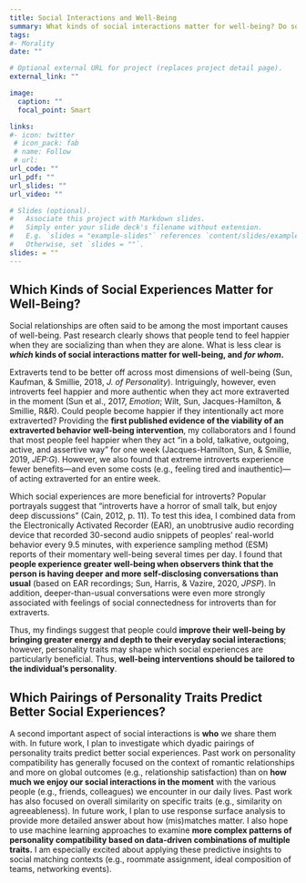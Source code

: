 ```yaml
---
title: Social Interactions and Well-Being
summary: What kinds of social interactions matter for well-being? Do some kinds of social interactions matter more for some people?
tags:
#- Morality
date: ""

# Optional external URL for project (replaces project detail page).
external_link: ""

image:
  caption: ""
  focal_point: Smart

links:
#- icon: twitter
 # icon_pack: fab
 # name: Follow
 # url: 
url_code: ""
url_pdf: ""
url_slides: ""
url_video: ""

# Slides (optional).
#   Associate this project with Markdown slides.
#   Simply enter your slide deck's filename without extension.
#   E.g. `slides = "example-slides"` references `content/slides/example-slides.md`.
#   Otherwise, set `slides = ""`.
slides: = ""
---
```

## Which Kinds of Social Experiences Matter for Well-Being?

Social relationships are often said to be among the most important causes of well-being. Past research clearly shows that people tend to feel happier when they are socializing than when they are alone. What is less clear is ***which* kinds of social interactions matter for well-being, and *for whom*.**

Extraverts tend to be better off across most dimensions of well-being (Sun, Kaufman, & Smillie, 2018, *J. of Personality*). Intriguingly, however, even introverts feel happier and more authentic when they act more extraverted in the moment (Sun et al., 2017, *Emotion*; Wilt, Sun, Jacques-Hamilton, & Smillie, R&R). Could people become happier if they intentionally act more extraverted? Providing the **first published evidence of the viability of an extraverted behavior well-being intervention**, my collaborators and I found that most people feel happier when they act “in a bold, talkative, outgoing, active, and assertive way” for one week (Jacques-Hamilton, Sun, & Smillie, 2019, *JEP:G*). However, we also found that extreme introverts experience fewer benefits—and even some costs (e.g., feeling tired and inauthentic)—of acting extraverted for an entire week.

Which social experiences are more beneficial for introverts? Popular portrayals suggest that “introverts have a horror of small talk, but enjoy deep discussions” (Cain, 2012, p. 11). To test this idea, I combined data from the Electronically Activated Recorder (EAR), an unobtrusive audio recording device that recorded 30-second audio snippets of peoples’ real-world behavior every 9.5 minutes, with experience sampling method (ESM) reports of their momentary well-being several times per day. I found that **people experience greater well-being when observers think that the person is having deeper and more self-disclosing conversations than usual** (based on EAR recordings; Sun, Harris, & Vazire, 2020, *JPSP*). In addition, deeper-than-usual conversations were even more strongly associated with feelings of social connectedness for introverts than for extraverts.

Thus, my findings suggest that people could **improve their well-being by bringing greater energy and depth to their everyday social interactions**; however, personality traits may shape which social experiences are particularly beneficial. Thus, **well-being interventions should be tailored to the individual’s personality**.

## Which Pairings of Personality Traits Predict Better Social Experiences?

A second important aspect of social interactions is **who** we share them with. In future work, I plan to investigate which dyadic pairings of personality traits predict better social experiences. Past work on personality compatibility has generally focused on the context of romantic relationships and more on global outcomes (e.g., relationship satisfaction) than on **how much we enjoy our social interactions in the moment** with the various people (e.g., friends, colleagues) we encounter in our daily lives. Past work has also focused on overall similarity on specific traits (e.g., similarity on agreeableness). In future work, I plan to use response surface analysis to provide more detailed answer about how (mis)matches matter. I also hope to use machine learning approaches to examine **more complex patterns of personality compatibility based on data-driven combinations of multiple traits.** I am especially excited about applying these predictive insights to social matching contexts (e.g., roommate assignment, ideal composition of teams, networking events).